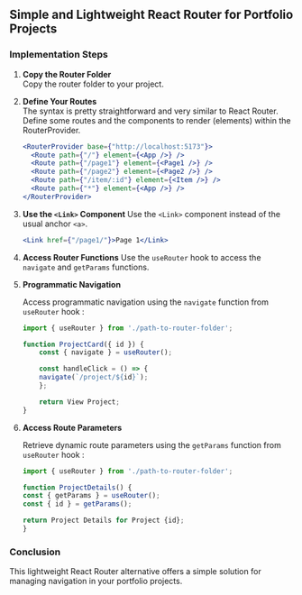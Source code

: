 ## Simple and Lightweight React Router for Portfolio Projects

### Implementation Steps

1. **Copy the Router Folder**  
   Copy the router folder to your project.

2. **Define Your Routes**  
   The syntax is pretty straightforward and very similar to React Router. Define some routes and the components to render (elements) within the RouterProvider.

   ```jsx
   <RouterProvider base={"http://localhost:5173"}>
     <Route path={"/"} element={<App />} />
     <Route path={"/page1"} element={<Page1 />} />
     <Route path={"/page2"} element={<Page2 />} />
     <Route path={"/item/:id"} element={<Item />} />
     <Route path={"*"} element={<App />} />
   </RouterProvider>
   ```

3. **Use the `<Link>` Component**
   Use the `<Link>` component instead of the usual anchor `<a>`.

   ```jsx
   <Link href={"/page1/"}>Page 1</Link>
   ```

4. **Access Router Functions**
   Use the `useRouter` hook to access the `navigate` and `getParams` functions.

5. **Programmatic Navigation**

   Access programmatic navigation using the `navigate` function from `useRouter` hook :

   ```jsx
   import { useRouter } from './path-to-router-folder';

   function ProjectCard({ id }) {
       const { navigate } = useRouter();

       const handleClick = () => {
       navigate(`/project/${id}`);
       };

       return View Project;
   }
   ```

6. **Access Route Parameters**

   Retrieve dynamic route parameters using the `getParams` function from `useRouter` hook :

   ```jsx
   import { useRouter } from './path-to-router-folder';

   function ProjectDetails() {
   const { getParams } = useRouter();
   const { id } = getParams();

   return Project Details for Project {id};
   }
   ```

### Conclusion

This lightweight React Router alternative offers a simple solution for managing navigation in your portfolio projects.
